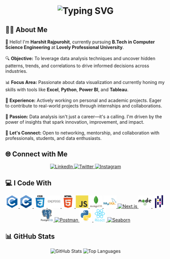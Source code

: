 <h1 align="center">
  <img src="https://readme-typing-svg.herokuapp.com?font=Righteous&size=35&center=true&vCenter=true&width=500&height=70&duration=4000&lines=Hi+There!+👋;+I'm+Harshit+Rajpurohit!" alt="Typing SVG" />
</h1>


## 🧑‍💻 About Me

<p align="left">
👋 Hello! I'm <b>Harshit Rajpurohit</b>, currently pursuing <b>B.Tech in Computer Science Engineering</b> at <b>Lovely Professional University</b>. <br><br>
🔍 <b>Objective:</b> To leverage data analysis techniques and uncover hidden patterns, trends, and correlations to drive informed decisions across industries. <br><br>
📊 <b>Focus Area:</b> Passionate about data visualization and currently honing my skills with tools like <b>Excel</b>, <b>Python</b>, <b>Power BI</b>, and <b>Tableau</b>.<br><br>
💼 <b>Experience:</b> Actively working on personal and academic projects. Eager to contribute to real-world projects through internships and collaborations.<br><br>
🌟 <b>Passion:</b> Data analysis isn't just a career—it's a calling. I'm driven by the power of insights that spark innovation, improvement, and impact.<br><br>
🤝 <b>Let's Connect:</b> Open to networking, mentorship, and collaboration with professionals, students, and data enthusiasts.
</p>


## 🌐 Connect with Me

<p align="center" gap="5px">
  <a href="https://www.linkedin.com/in/harshit-rajpurohit/" target="_blank">
    <img src="https://raw.githubusercontent.com/maurodesouza/profile-readme-generator/master/src/assets/icons/social/linkedin/default.svg" width="52" height="40" alt="LinkedIn" />
  </a>
  <a href="https://twitter.com/HarshitRajpur14" target="_blank">
    <img src="https://raw.githubusercontent.com/maurodesouza/profile-readme-generator/master/src/assets/icons/social/twitter/default.svg" width="52" height="40" alt="Twitter" />
  </a>
  <a href="https://www.instagram.com/harshit_rajpurohit293/" target="_blank">
    <img src="https://raw.githubusercontent.com/maurodesouza/profile-readme-generator/master/src/assets/icons/social/instagram/default.svg" width="52" height="40" alt="Instagram" />
  </a>
</p>



## 💻 I Code With

<p align="center"> <a href="https://www.cprogramming.com/" target="_blank"> <img src="https://raw.githubusercontent.com/devicons/devicon/master/icons/c/c-original.svg" alt="C" width="40" height="40"/> </a> 
<a href="https://www.w3schools.com/cpp/" target="_blank"> <img src="https://raw.githubusercontent.com/devicons/devicon/master/icons/cplusplus/cplusplus-original.svg" alt="C++" width="40" height="40"/> </a> 
<a href="https://www.w3schools.com/css/" target="_blank"> <img src="https://raw.githubusercontent.com/devicons/devicon/master/icons/css3/css3-original-wordmark.svg" alt="CSS" width="40" height="40"/> </a>
<a href="https://expressjs.com" target="_blank"> <img src="https://raw.githubusercontent.com/devicons/devicon/master/icons/express/express-original-wordmark.svg" alt="Express" width="40" height="40"/> </a>
<a href="https://www.w3.org/html/" target="_blank"> <img src="https://raw.githubusercontent.com/devicons/devicon/master/icons/html5/html5-original-wordmark.svg" alt="HTML" width="40" height="40"/> </a> 
<a href="https://developer.mozilla.org/en-US/docs/Web/JavaScript" target="_blank"> <img src="https://raw.githubusercontent.com/devicons/devicon/master/icons/javascript/javascript-original.svg" alt="JavaScript" width="40" height="40"/> </a>
<a href="https://www.mongodb.com/" target="_blank"> <img src="https://raw.githubusercontent.com/devicons/devicon/master/icons/mongodb/mongodb-original-wordmark.svg" alt="MongoDB" width="40" height="40"/> </a>
<a href="https://www.mysql.com/" target="_blank"> <img src="https://raw.githubusercontent.com/devicons/devicon/master/icons/mysql/mysql-original-wordmark.svg" alt="MySQL" width="40" height="40"/> </a> 
<a href="https://nextjs.org/" target="_blank"> <img src="https://img.icons8.com/fluent-systems-filled/512/FFFFFF/nextjs.png" alt="Next.js" width="40" height="40"/> </a>
<a href="https://nodejs.org" target="_blank"> <img src="https://raw.githubusercontent.com/devicons/devicon/master/icons/nodejs/nodejs-original-wordmark.svg" alt="Node.js" width="40" height="40"/> </a>
<a href="https://pandas.pydata.org/" target="_blank"> <img src="https://raw.githubusercontent.com/devicons/devicon/2ae2a900d2f041da66e950e4d48052658d850630/icons/pandas/pandas-original.svg" alt="Pandas" width="40" height="40"/> </a> 
<a href="https://www.postgresql.org" target="_blank"> <img src="https://raw.githubusercontent.com/devicons/devicon/master/icons/postgresql/postgresql-original-wordmark.svg" alt="PostgreSQL" width="40" height="40"/> </a> 
<a href="https://postman.com" target="_blank"> <img src="https://www.vectorlogo.zone/logos/getpostman/getpostman-icon.svg" alt="Postman" width="40" height="40"/> </a> 
<a href="https://www.python.org" target="_blank"> <img src="https://raw.githubusercontent.com/devicons/devicon/master/icons/python/python-original.svg" alt="Python" width="40" height="40"/> </a> 
<a href="https://reactjs.org/" target="_blank"> <img src="https://raw.githubusercontent.com/devicons/devicon/master/icons/react/react-original-wordmark.svg" alt="React" width="40" height="40"/> </a> 
<a href="https://seaborn.pydata.org/" target="_blank"> <img src="https://seaborn.pydata.org/_images/logo-mark-lightbg.svg" alt="Seaborn" width="40" height="40"/> </a> </p>



## 📊 GitHub Stats

<p align="center">
  <img src="https://github-readme-stats.vercel.app/api?username=harshitrajpurohit&show_icons=true&theme=dark&hide_border=true" height="150" alt="GitHub Stats" />
  <img src="https://github-readme-stats.vercel.app/api/top-langs/?username=harshitrajpurohit&layout=compact&theme=dark&hide_border=true" height="150" alt="Top Languages" />
</p>
